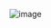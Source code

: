 ![image](https://user-images.githubusercontent.com/63687573/142652823-16ffd1db-9db2-4fbe-9268-6c476a5e0c5f.png)
